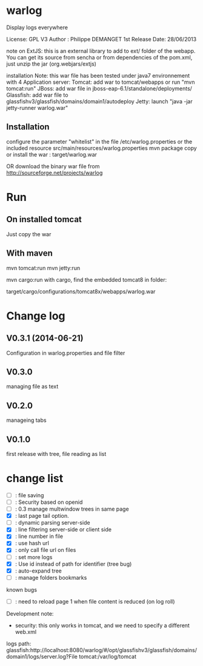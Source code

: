 warlog
======

Display logs everywhere

License: GPL V3
Author : Philippe DEMANGET
1st Release Date: 28/06/2013

note on ExtJS:
	this is an external library to add to ext/ folder of the webapp. You can get its source from sencha or from dependencies of the pom.xml, just unzip the jar (org.webjars/extjs)

installation Note:
this war file has been tested under java7 environnement with 4 Application server:
  Tomcat: 	add war to tomcat/webapps or run "mvn tomcat:run"
  JBoss: 	add war file in jboss-eap-6.1/standalone/deployments/
  Glassfish: 	add war file to glassfishv3/glassfish/domains/domain1/autodeploy
  Jetty: 	launch "java -jar jetty-runner warlog.war"

Installation
------------
configure the parameter "whitelist" in the file /etc/warlog.properties or the included resource src/main/resources/warlog.properties
mvn package
copy or install the war : target/warlog.war

OR
download the binary war file from http://sourceforge.net/projects/warlog


Run
===
On installed tomcat
-------

Just copy the war

With maven
------
mvn tomcat:run
mvn jetty:run

mvn cargo:run
with cargo, find the embedded tomcat8 in folder:

target/cargo/configurations/tomcat8x/webapps/warlog.war

Change log
==========
V0.3.1 (2014-06-21)
-------------------
Configuration in warlog.properties and file filter

V0.3.0
------
managing file as text

V0.2.0
------
manageing tabs

V0.1.0
------
first release with tree, file reading as list

change list
===========
- [ ] : file saving
- [ ] : Security based on openid
- [ ] : 0.3 manage multwindow trees in same page
- [X] : last page tail option.
- [ ] : dynamic parsing server-side
- [X] : line filtering server-side or client side
- [X] : line number in file
- [X] : use hash url
- [X] : only call file url on files
- [ ] : set more logs
- [X] : Use id instead of path for identifier (tree bug)
- [X] : auto-expand tree
- [ ] : manage folders bookmarks

known bugs
- [ ] : need to reload page 1 when file content is reduced (on log roll)

Development note:
- security: this only works in tomcat, and we need to specify a different web.xml

logs path:
glassfish:http://localhost:8080/warlog/#/opt/glassfishv3/glassfish/domains/domain1/logs/server.log?File
tomcat:/var/log/tomcat
